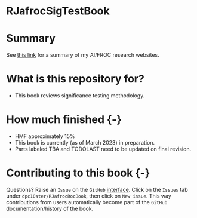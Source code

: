 # RJafrocSigTestBook

# Summary

See [this link](https://dpc10ster.github.io/ai-froc-research/) for a summary of my AI/FROC research websites. 


# What is this repository for?

* This book reviews significance testing methodology.

# How much finished {-}

* HMF approximately 15%
* This book is currently (as of March 2023) in preparation.
* Parts labeled TBA and TODOLAST need to be updated on final revision.


# Contributing to this book {-}

Questions? Raise an `Issue` on the `GitHub` [interface](https://github.com/dpc10ster/RJafrocRocBook). Click on the `Issues` tab under `dpc10ster/RJafrocRocBook`, then click on `New issue`. This way contributions from users automatically become part of the `GitHub` documentation/history of the book.



